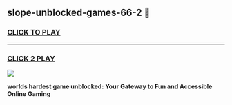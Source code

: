 
## slope-unblocked-games-66-2 👋
<h3>
<a href="https://premium.freeplayer.one?title=slope-unblocked-games-66-2&ref=14F">CLICK TO PLAY</a></h3>
<hr>

<h3>
<a href="https://premium.freeplayer.one?title=slope-unblocked-games-66-2&ref=14F">CLICK 2 PLAY</a>
  
</h3>

<a href="https://premium.freeplayer.one?title=slope-unblocked-games-66-2&ref=12F/"><img src="https://clearcache.store/games.png"></a>


**worlds hardest game unblocked: Your Gateway to Fun and Accessible Online Gaming**
